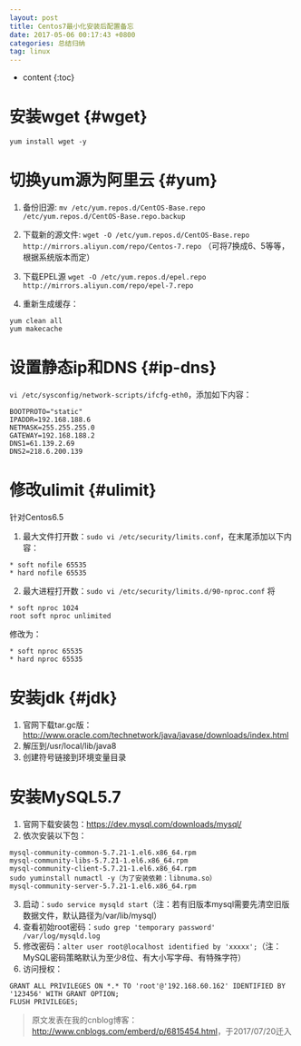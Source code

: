 ```yaml
---
layout: post
title: Centos7最小化安装后配置备忘
date: 2017-05-06 00:17:43 +0800
categories: 总结归纳
tag: linux
---
```


* content
{:toc}


# 安装wget {#wget}
`yum install wget -y`

# 切换yum源为阿里云 {#yum}
1. 备份旧源:
`mv /etc/yum.repos.d/CentOS-Base.repo /etc/yum.repos.d/CentOS-Base.repo.backup`
	
2. 下载新的源文件:
`wget -O /etc/yum.repos.d/CentOS-Base.repo http://mirrors.aliyun.com/repo/Centos-7.repo`
（可将7换成6、5等等，根据系统版本而定）
3. 下载EPEL源
`wget -O /etc/yum.repos.d/epel.repo http://mirrors.aliyun.com/repo/epel-7.repo `

3. 重新生成缓存：
```
yum clean all
yum makecache
```

# 设置静态ip和DNS {#ip-dns}
`vi /etc/sysconfig/network-scripts/ifcfg-eth0`，添加如下内容：
```
BOOTPROTO="static"
IPADDR=192.168.188.6
NETMASK=255.255.255.0
GATEWAY=192.168.188.2
DNS1=61.139.2.69
DNS2=218.6.200.139
```

# 修改ulimit {#ulimit}
针对Centos6.5
1. 最大文件打开数：`sudo vi /etc/security/limits.conf`，在末尾添加以下内容：
```
* soft nofile 65535 
* hard nofile 65535
```
2. 最大进程打开数：`sudo vi /etc/security/limits.d/90-nproc.conf`
将
```
* soft nproc 1024
root soft nproc unlimited
```
修改为：
```
* soft nproc 65535
* hard nproc 65535
```

# 安装jdk {#jdk}
1. 官网下载tar.gc版：<http://www.oracle.com/technetwork/java/javase/downloads/index.html>
2. 解压到/usr/local/lib/java8
3. 创建符号链接到环境变量目录

# 安装MySQL5.7
1. 官网下载安装包：<https://dev.mysql.com/downloads/mysql/>
2. 依次安装以下包：
```
mysql-community-common-5.7.21-1.el6.x86_64.rpm
mysql-community-libs-5.7.21-1.el6.x86_64.rpm
mysql-community-client-5.7.21-1.el6.x86_64.rpm
sudo yuminstall numactl -y（为了安装依赖：libnuma.so）
mysql-community-server-5.7.21-1.el6.x86_64.rpm
```
3. 启动：`sudo service mysqld start`（注：若有旧版本mysql需要先清空旧版数据文件，默认路径为/var/lib/mysql）
4. 查看初始root密码：`sudo grep 'temporary password' /var/log/mysqld.log`
5. 修改密码：`alter user root@localhost identified by 'xxxxx';`（注：MySQL密码策略默认为至少8位、有大小写字母、有特殊字符）
6. 访问授权：
```
GRANT ALL PRIVILEGES ON *.* TO 'root'@'192.168.60.162' IDENTIFIED BY '123456' WITH GRANT OPTION;
FLUSH PRIVILEGES;
```


> 原文发表在我的cnblog博客：<http://www.cnblogs.com/emberd/p/6815454.html>，于2017/07/20迁入